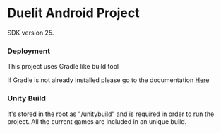 # Duelit Android Project #

SDK version 25.

### Deployment ###

This project uses Gradle like build tool

If Gradle is not already installed please go to the documentation [Here](https://gradle.org/)

### Unity Build

It's stored in the root as "/unitybuild" and is required in order to run the project. All the current games are included in an unique build.